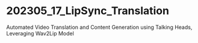 # 202305_17_LipSync_Translation
Automated Video Translation and Content Generation using Talking Heads, Leveraging Wav2Lip Model

